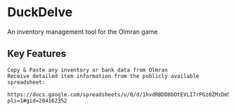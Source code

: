 # DuckDelve
An inventory management tool for the Olmran game

## Key Features
    Copy & Paste any inventory or bank data from Olmran
    Receive detailed item information from the publicly available spreadsheet:
        https://docs.google.com/spreadsheets/u/0/d/1hvdRBDD8bOtEVLI7rPGz0ZMzDm5_5cuX/htmlview?pli=1#gid=204162352

